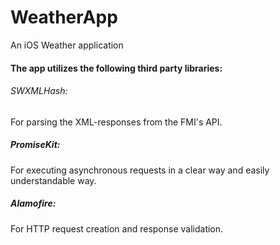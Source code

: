 # WeatherApp
An iOS Weather application

#### The app utilizes the following third party libraries:

###### SWXMLHash: 
For parsing the XML-responses from the FMI's API.

##### PromiseKit: 
For executing asynchronous requests in a clear way and easily understandable way.

##### Alamofire: 
For HTTP request creation and response validation.